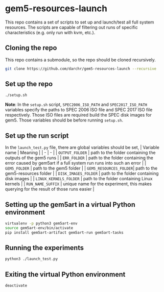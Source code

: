 # gem5-resources-launch
This repo contains a set of scripts to set up and launch/test all full system
resources. The scripts are capable of filtering out runs of specific
characteristics (e.g. only run with kvm, etc.).

## Cloning the repo
This repo contains a submodule, so the repo should be cloned recursively.

```sh
git clone https://github.com/darchr/gem5-resources-launch --recursive
```

## Set up the repo
```sh
./setup.sh
```
**Note**: In the `setup.sh` script, `SPEC2006_ISO_PATH` and `SPEC2017_ISO_PATH`
variables specify the paths to SPEC 2006 ISO file and SPEC 2017 ISO file
respectively. Those ISO files are required build the SPEC disk images for gem5.
Those variables should be before running `setup.sh`.

## Set up the run script
In the `launch_test.py` file, there are global variables should be set,
| Variable name | Meaning |
| - | - |
| `OUTPUT_FOLDER` | path to the folder containing the outputs of the gem5 runs |
| `ERR_FOLDER`    | path to the folder containing the error caused by gem5art if a full system run runs into such an error |
| `GEM5_FOLDER`   | path to the gem5 folder |
| `GEM5_RESOURCES_FOLDER`| path to the gem5-resources folder |
| `DISK_IMAGES_FOLDER` | path to the folder containing disk images |
| `LINUX_KERNELS_FOLDER` | path to the folder containing Linux kernels |
| `RUN_NAME_SUFFIX` | unique name for the experiment, this makes querying for the result of those runs easier |

## Setting up the gem5art in a virtual Python environment
```sh
virtualenv -p python3 gem5art-env
source gem5art-env/bin/activate
pip install gem5art-artifact gem5art-run gem5art-tasks
```

## Running the experiments
```sh
python3 ./launch_test.py
```

## Exiting the virtual Python environment
```sh
deactivate
```
